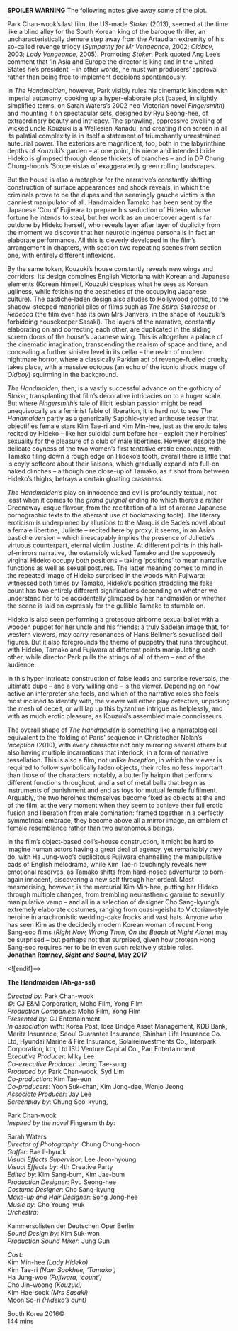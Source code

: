 
**SPOILER WARNING** The following notes give away some of the plot.

Park Chan-wook’s last film, the US-made _Stoker_ (2013), seemed at the time like a blind alley for the South Korean king of the baroque thriller, an uncharacteristically demure step away from the Artaudian extremity of his so-called revenge trilogy (_Sympathy for Mr Vengeance_, 2002; _Oldboy_, 2003; _Lady Vengeance_, 2005). Promoting _Stoker_, Park quoted Ang Lee’s comment that ‘in Asia and Europe the director is king and in the United States he’s president’ – in other words, he must win producers’ approval rather than being free to implement decisions spontaneously.

In _The Handmaiden_, however, Park visibly rules his cinematic kingdom with imperial autonomy, cooking up a hyper-elaborate plot (based, in slightly simplified terms, on Sarah Waters’s 2002 neo-Victorian novel _Fingersmith_) and mounting it on spectacular sets, designed by Ryu Seong-hee, of extraordinary beauty and intricacy. The sprawling, oppressive dwelling of wicked uncle Kouzuki is a Wellesian Xanadu, and creating it on screen in all its palatial complexity is in itself a statement of triumphantly unrestrained auteurial power. The exteriors are magnificent, too, both in the labyrinthine depths of Kouzuki’s garden – at one point, his niece and intended bride Hideko is glimpsed through dense thickets of branches – and in DP Chung Chung-hoon’s ’Scope vistas of exaggeratedly green rolling landscapes.

But the house is also a metaphor for the narrative’s constantly shifting construction of surface appearances and shock reveals, in which the criminals prove to be the dupes and the seemingly gauche victim is the canniest manipulator of all. Handmaiden Tamako has been sent by the Japanese ‘Count’ Fujiwara to prepare his seduction of Hideko, whose fortune he intends to steal, but her work as an undercover agent is far outdone by Hideko herself, who reveals layer after layer of duplicity from the moment we discover that her neurotic ingénue persona is in fact an elaborate performance. All this is cleverly developed in the film’s arrangement in chapters, with section two repeating scenes from section one, with entirely different inflexions.

By the same token, Kouzuki’s house constantly reveals new wings and corridors. Its design combines English Victoriana with Korean and Japanese elements (Korean himself, Kouzuki despises what he sees as Korean ugliness, while fetishising the aesthetics of the occupying Japanese culture). The pastiche-laden design also alludes to Hollywood gothic, to the shadow-steeped manorial piles of films such as _The Spiral Staircase_ or _Rebecca_ (the film even has its own Mrs Danvers, in the shape of Kouzuki’s forbidding housekeeper Sasaki). The layers of the narrative, constantly elaborating on and correcting each other, are duplicated in the sliding screen doors of the house’s Japanese wing. This is altogether a palace of the cinematic imagination, transcending the realism of space and time, and concealing a further sinister level in its cellar – the realm of modern nightmare horror, where a classically Parkian act of revenge-fuelled cruelty takes place, with a massive octopus (an echo of the iconic shock image of _Oldboy_) squirming in the background.

_The Handmaiden_, then, is a vastly successful advance on the gothicry of _Stoker_, transplanting that film’s decorative intricacies on to a huger scale. But where _Fingersmith_’s tale of illicit lesbian passion might be read unequivocally as a feminist fable of liberation, it is hard not to see _The Handmaiden_ partly as a generically Sapphic-styled arthouse teaser that objectifies female stars Kim Tae-ri and Kim Min-hee, just as the erotic tales recited by Hideko – like her suicidal aunt before her – exploit their heroines’ sexuality for the pleasure of a club of male libertines. However, despite the delicate coyness of the two women’s first tentative erotic encounter, with Tamako filing down a rough edge on Hideko’s tooth, overall there is little that is coyly softcore about their liaisons, which gradually expand into full-on naked clinches – although one close-up of Tamako, as if shot from between Hideko’s thighs, betrays a certain gloating crassness.

_The Handmaiden_’s play on innocence and evil is profoundly textual, not least when it comes to the _grand guignol_ ending (to which there’s a rather Greenaway-esque flavour, from the recititation of a list of arcane Japanese pornographic texts to the aberrant use of bookmaking tools). The literary eroticism is underpinned by allusions to the Marquis de Sade’s novel about a female libertine, Juliette – recited here by proxy, it seems, in an Asian pastiche version – which inescapably implies the presence of Juliette’s virtuous counterpart, eternal victim Justine. At different points in this hall-of-mirrors narrative, the ostensibly wicked Tamako and the supposedly virginal Hideko occupy both positions – taking ‘positions’ to mean narrative functions as well as sexual postures. The latter meaning comes to mind in the repeated image of Hideko surprised in the woods with Fujiwara: witnessed both times by Tamako, Hideko’s position straddling the fake count has two entirely different significations depending on whether we understand her to be accidentally glimpsed by her handmaiden or whether the scene is laid on expressly for the gullible Tamako to stumble on.

Hideko is also seen performing a grotesque airborne sexual ballet with a wooden puppet for her uncle and his friends: a truly Sadeian image that, for western viewers, may carry resonances of Hans Bellmer’s sexualised doll figures. But it also foregrounds the theme of puppetry that runs throughout, with Hideko, Tamako and Fujiwara at different points manipulating each other, while director Park pulls the strings of all of them – and of the audience.

In this hyper-intricate construction of false leads and surprise reversals, the ultimate dupe – and a very willing one – is the viewer. Depending on how active an interpreter she feels, and which of the narrative roles she feels most inclined to identify with, the viewer will either play detective, unpicking the mesh of deceit, or will lap up this byzantine intrigue as helplessly, and with as much erotic pleasure, as Kouzuki’s assembled male connoisseurs.

The overall shape of _The Handmaiden_ is something like a narratological equivalent to the ‘folding of Paris’ sequence in Christopher Nolan’s _Inception_ (2010), with every character not only mirroring several others but also having multiple incarnations that interlock, in a form of narrative tessellation. This is also a film, not unlike _Inception_, in which the viewer is required to follow symbolically laden objects, their roles no less important than those of the characters: notably, a butterfly hairpin that performs different functions throughout, and a set of metal balls that begin as instruments of punishment and end as toys for mutual female fulfilment. Arguably, the two heroines themselves become fixed as objects at the end of the film, at the very moment when they seem to achieve their full erotic fusion and liberation from male domination: framed together in a perfectly symmetrical embrace, they become above all a mirror image, an emblem of female resemblance rather than two autonomous beings.

In the film’s object-based doll’s-house construction, it might be hard to imagine human actors having a great deal of agency, yet remarkably they do, with Ha Jung-woo’s duplicitous Fujiwara channelling the manipulative cads of English melodrama, while Kim Tae-ri touchingly reveals new emotional reserves, as Tamako shifts from hard-nosed adventurer to born-again innocent, discovering a new self through her ordeal. Most mesmerising, however, is the mercurial Kim Min-hee, putting her Hideko through multiple changes, from trembling neurasthenic gamine to sexually manipulative vamp – and all in a selection of designer Cho Sang-kyung’s extremely elaborate costumes, ranging from quasi-geisha to Victorian-style heroine in anachronistic wedding-cake frocks and vast hats. Anyone who has seen Kim as the decidedly modern Korean woman of recent Hong Sang-soo films (_Right Now, Wrong Then_, _On the Beach at Night Alone_) may be surprised – but perhaps not that surprised, given how protean Hong Sang-soo requires her to be in even such relatively stable roles.<br>
**Jonathan Romney, _Sight and Sound_, May 2017**<br>

<![endif]-->

**The Handmaiden (Ah-ga-ssi)**

_Directed by_: Park Chan-wook  
_©_: CJ E&M Corporation, Moho Film, Yong Film  
_Production Companies_: Moho Film, Yong Film  
_Presented by_: CJ Entertainment  
_In association with_: Korea Post, Idea Bridge Asset Management, KDB Bank, Meritz Insurance, Seoul Guarantee Insurance, Shinhan Life Insurance Co. Ltd, Hyundai Marine & Fire Insurance, Solaireinvestments Co., Interpark Corporation, kth, Ltd ISU Venture Capital Co., Pan Entertainment  
_Executive Producer_: Miky Lee  
_Co-executive Producer_: Jeong Tae-sung  
_Produced by_: Park Chan-wook, Syd Lim  
_Co-production_: Kim Tae-eun  
_Co-producers_: Yoon Suk-chan, Kim Jong-dae, Wonjo Jeong  
_Associate Producer_: Jay Lee  
_Screenplay by_: Chung Seo-kyung,

Park Chan-wook  
_Inspired by the novel_ Fingersmith _by_:

Sarah Waters  
_Director of Photography_: Chung Chung-hoon  
_Gaffer_: Bae Il-hyuck  
_Visual Effects Supervisor_: Lee Jeon-hyoung  
_Visual Effects by_: 4th Creative Party  
_Edited by_: Kim Sang-bum, Kim Jae-bum  
_Production Designer_: Ryu Seong-hee  
_Costume Designer_: Cho Sang-kyung  
_Make-up and Hair Designer_: Song Jong-hee  
_Music by_: Cho Young-wuk  
_Orchestra_:

Kammersolisten der Deutschen Oper Berlin  
_Sound Design by_: Kim Suk-won  
_Production Sound Mixer_: Jung Gun

_Cast:_  
Kim Min-hee _(Lady Hideko)_  
Kim Tae-ri _(Nam Sookhee, ‘Tamako’)_  
Ha Jung-woo _(Fujiwara, ‘count’)_  
Cho Jin-woong _(Kouzuki)_  
Kim Hae-sook _(Mrs Sasaki)_  
Moon So-ri _(Hideko’s aunt)_

South Korea 2016©<br>
144 mins
<!--stackedit_data:
eyJoaXN0b3J5IjpbMjAyMDg3NzE0NF19
-->